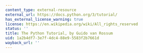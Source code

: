 ```yaml
---
content_type: external-resource
external_url: https://docs.python.org/3/tutorial/
has_external_license_warning: true
license: https://en.wikipedia.org/wiki/All_rights_reserved
status: ''
title: The Python Tutorial, by Guido van Rossum
uid: 1a2b4df7-3e7f-4dc4-88e9-5583f2b7661d
wayback_url: ''
---
```

